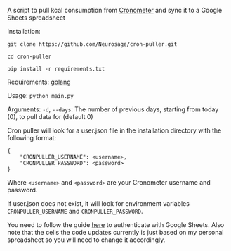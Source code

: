 A script to pull kcal consumption from [Cronometer](https://cronometer.com/) and sync it to a Google Sheets spreadsheet

Installation:

`git clone https://github.com/Neurosage/cron-puller.git`

`cd cron-puller`

`pip install -r requirements.txt`

Requirements: [golang](https://go.dev/dl/)

Usage: `python main.py`

Arguments: `-d`, `--days`: The number of previous days, starting from today (0), to pull data for (default 0)

Cron puller will look for a user.json file in the installation directory with the following format:


    {
        "CRONPULLER_USERNAME": <username>,
        "CRONPULLER_PASSWORD": <password>
    }
    
Where `<username>` and `<password>` are your Cronometer username and password.

If user.json does not exist, it will look for environment variables `CRONPULLER_USERNAME` and `CRONPULLER_PASSWORD`.

You need to follow the guide [here](https://docs.gspread.org/en/latest/oauth2.html) to authenticate with Google Sheets. Also note that the cells the code updates currently is just based on my personal spreadsheet so you will need to change it accordingly.
